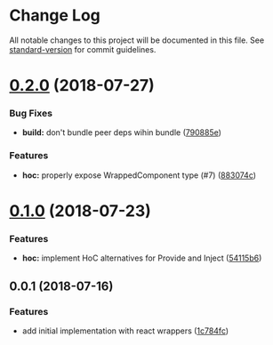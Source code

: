 # Change Log

All notable changes to this project will be documented in this file. See [standard-version](https://github.com/conventional-changelog/standard-version) for commit guidelines.

<a name="0.2.0"></a>

# [0.2.0](https://www.github.com/Hotell/rea-di/compare/v0.1.0...v0.2.0) (2018-07-27)

### Bug Fixes

- **build:** don't bundle peer deps wihin bundle ([790885e](https://www.github.com/Hotell/rea-di/commit/790885e))

### Features

- **hoc:** properly expose WrappedComponent type (#7) ([883074c](https://www.github.com/Hotell/rea-di/commit/883074c))

<a name="0.1.0"></a>

# [0.1.0](https://www.github.com/Hotell/rea-di/compare/v0.0.1...v0.1.0) (2018-07-23)

### Features

- **hoc:** implement HoC alternatives for Provide and Inject ([54115b6](https://www.github.com/Hotell/rea-di/commit/54115b6))

<a name="0.0.1"></a>

## 0.0.1 (2018-07-16)

### Features

- add initial implementation with react wrappers ([1c784fc](https://www.github.com/Hotell/read-di/commit/1c784fc))
